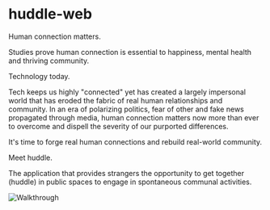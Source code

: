 # huddle-web
Human connection matters.

Studies prove human connection is essential to happiness, mental health and thriving community.

Technology today.

Tech keeps us  highly "connected" yet has created a largely impersonal world that has eroded the fabric of real human relationships and community. In an era of polarizing politics, fear of other and fake news propagated through media, human connection matters now more than ever to overcome and dispell the severity of our purported differences.

It's time to forge real human connections and rebuild real-world community.

Meet huddle.

The application that provides strangers  the opportunity to get together (huddle) in public spaces to engage in spontaneous communal activities.

![Walkthrough](https://github.com/mog96/huddle-web/blob/master/huddle-walkthrough-map-search.gif)
